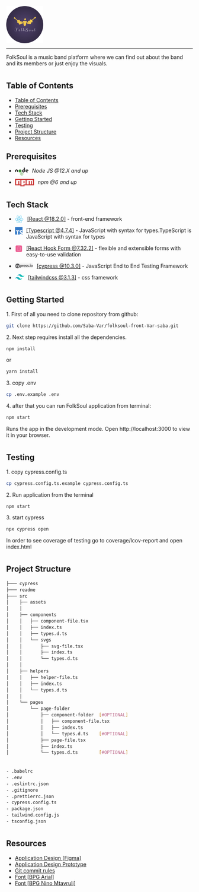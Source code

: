  <div style="display:flex; align-items: center">
  <img src="readme/assets/Logo.png" alt="logo" height="100" style="margin-right: 20px" />
</div>

---

FolkSoul is a music band platform where we can find out about the band and its members or just enjoy the visuals.

#

## Table of Contents

- [Table of Contents](#table-of-contents)
- [Prerequisites](#prerequisites)
- [Tech Stack](#tech-stack)
- [Getting Started](#getting-started)
- [Testing](#testing)
- [Project Structure](#project-structure)
- [Resources](#resources)

## Prerequisites

- <img style="padding-right:10px;" align="left"  src="readme/assets/NodeJs.png"   height="22"/> <p>_Node JS @12.X and up_</p>
- <img style="padding-right:10px;" align="left"  src="readme/assets/Npm.png"   height="20"/> <p>_npm @6 and up_</p>

#

## Tech Stack

- <img style="padding-right:10px;" align="left"  src="readme/assets/React.png"   height="20"/> <p><a href="https://reactjs.org/" target="_blank">[React @18.2.0]</a> - front-end framework<p/>

- <img style="padding-right:10px;" align="left"  src="readme/assets/Typescript.png"   height="20"/> <p><a href="https://www.typescriptlang.org/" target="_blank">[Typescript @4.7.4]</a> - JavaScript with syntax for types.TypeScript is JavaScript with syntax for types<p/>

- <img style="padding-right:10px;" align="left"  src="readme/assets/ReactHookForm.png"   height="20"/> <p><a href="https://react-hook-form.com/" target="_blank">[React Hook Form @7.32.2]</a> - flexible and extensible forms with easy-to-use validation<p/>

- <img style="padding-right:10px;" align="left"  src="readme/assets/Cypress.png"   height="15"/> <p><a href="https://www.cypress.io/" target="_blank">[cypress @10.3.0]</a> - JavaScript End to End Testing Framework<p/>

- <img style="padding-right:10px;" align="left"  src="readme/assets/TailwindLogo.png"   height="15"/> <p><a href="https://tailwindcss.com/" target="_blank">[tailwindcss @3.1.3]</a> - css framework<p/>

#

## Getting Started

1\. First of all you need to clone repository from github:

```sh
git clone https://github.com/Saba-Var/folksoul-front-Var-saba.git
```

2\. Next step requires install all the dependencies.

```sh
npm install
```

or

```sh
yarn install
```

3\. copy .env

```sh
cp .env.example .env
```

4\. after that you can run FolkSoul application from terminal:

```sh
npm start
```

Runs the app in the development mode. Open http://localhost:3000 to view it in your browser.

#

## Testing

1\. copy cypress.config.ts

```sh
cp cypress.config.ts.example cypress.config.ts
```

2\. Run application from the terminal

```sh
npm start
```

3\. start cypress

```sh
npx cypress open
```

In order to see coverage of testing go to coverage/lcov-report and open index.html

#

## Project Structure

```bash
├─── cypress
├─── readme
├─── src
│    ├── assets
│    │
│    ├── components
│    │   ├── component-file.tsx
│    │   ├── index.ts
│    │   ├── types.d.ts
│    │   └── svgs
│    │       ├── svg-file.tsx
│    │       ├── index.ts
│    │       └── types.d.ts
│    │
│    ├── helpers
│    │   ├── helper-file.ts
│    │   ├── index.ts
│    │   └── types.d.ts
│    │
│    └── pages
│        └── page-folder
│            ├── component-folder  [#OPTIONAL]
│            │   ├── component-file.tsx
│            │   ├── index.ts
│            │   └── types.d.ts    [#OPTIONAL]
│            ├── page-file.tsx
│            ├── index.ts
│            └── types.d.ts        [#OPTIONAL]


- .babelrc
- .env
- .eslintrc.json
- .gitignore
- .prettierrc.json
- cypress.config.ts
- package.json
- tailwind.config.js
- tsconfig.json

```

#

## Resources

- [Application Design [Figma]](https://www.figma.com/file/ferG8kznuy5s0hMhMZa2Hi/FolkSoul---Bootcamp?node-id=0%3A1)
- [Application Design Prototype](https://www.figma.com/proto/ferG8kznuy5s0hMhMZa2Hi/FolkSoul-Bootcamp?node-id=0%3A1&scaling=contain&page-id=0%3A1)
- [Git commit rules](https://redberry.gitbook.io/resources/git-is-semantikuri-komitebi)
- [Font [BPG Arial]](https://fonts.ge/ka/font/13/BPG-Arial)
- [Font [BPG Nino Mtavruli]](https://fonts.ge/ka/font/143/BPG-Nino-Mtavruli)
